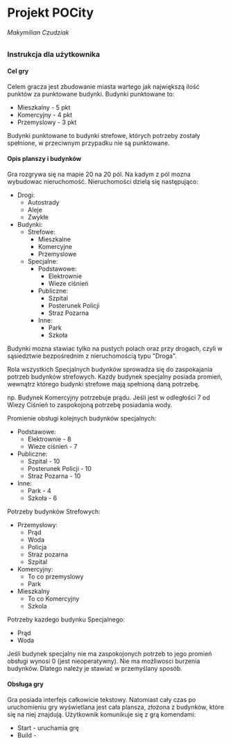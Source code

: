 # Projekt POCity

###### Makymilian Czudziak

### Instrukcja dla użytkownika

#### Cel gry

Celem gracza jest zbudowanie miasta wartego jak największą ilość punktów za punktowane budynki.
Budynki punktowane to:

- Mieszkalny - 5 pkt
- Komercyjny - 4 pkt
- Przemyslowy - 3 pkt

Budynki punktowane to budynki strefowe, których potrzeby zostały spełnione, w przeciwnym przypadku nie są punktowane.

#### Opis planszy i budynków

Gra rozgrywa się na mapie 20 na 20 pól. Na kadym z pól mozna wybudowac nieruchomość.
Nieruchomości dzielą się następująco:

- Drogi:
  - Autostrady
  - Aleje
  - Zwykłe
- Budynki:
  - Strefowe:
    - Mieszkalne
    - Komercyjne
    - Przemyslowe
  - Specjalne:
    - Podstawowe:
      - Elektrownie
      - Wieze ciśnień
    - Publiczne:
      - Szpital
      - Posterunek Policji
      - Straz Pozarna
    - Inne:
      - Park
      - Szkoła

Budynki mozna stawiac tylko na pustych polach oraz przy drogach, czyli w sąsiedztwie bezpośrednim z nieruchomością typu "Droga".

Rola wszystkich Specjalnych budynków sprowadza się do zaspokajania potrzeb budynków strefowych. Kazdy budynek specjalny posiada promień, wewnątrz którego budynki strefowe mają spełnioną daną potrzebę.

np. Budynek Komercyjny potrzebuje prądu. Jeśli jest w odległości 7 od Wiezy Ciśnień to zaspokojoną potrzebę posiadania wody.

Promienie obsługi kolejnych budynków specjalnych:

- Podstawowe:
  - Elektrownie - 8
  - Wieze ciśnień - 7
- Publiczne:
  - Szpital - 10
  - Posterunek Policji - 10
  - Straz Pozarna - 10
- Inne:
  - Park - 4
  - Szkoła - 6

Potrzeby budynków Strefowych:

- Przemysłowy:
  - Prąd
  - Woda
  - Policja
  - Straz pozarna
  - Szpital
- Komercyjny:
  - To co przemyslowy
  - Park
- Mieszkalny
  - To co Komercyjny
  - Szkola

Potrzeby kazdego budynku Specjalnego:

- Prąd
- Woda

Jeśli budynek specjalny nie ma zaspokojonych potrzeb to jego promień obsługi wynosi 0 (jest nieoperatywny).
Nie ma możliwosci burzenia budynków. Dlatego należy je stawiać w przemyślany sposób.

#### Obsługa gry

Gra posiada interfejs całkowicie tekstowy. Natomiast cały czas po uruchomieniu gry wyświetlana jest cała plansza, złożona z budynków, które się na niej znajdują.
Użytkownik komunikuje się z grą komendami:

- Start - uruchamia grę
- Build -
